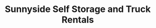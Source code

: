 ---
title: "Sunnyside Self Storage and Truck Rentals"
url: /surrey/sunnyside-self-storage-and-truck-rentals/
shop: storage rental
---